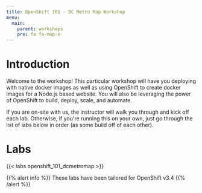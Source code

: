 ```yaml
---
title: OpenShift 101 - DC Metro Map Workshop
menu:
  main:
    parent: workshops
    pre: fa fa-map-o
---
```


# Introduction

Welcome to the workshop!  This particular workshop will have you deploying with native docker images as well as using OpenShift to create docker images for a Node.js based website.  You will also be leveraging the power of OpenShift to build, deploy, scale, and automate.

If you are on-site with us, the instructor will walk you through and kick off each lab.  Otherwise, if you're running this on your own, just go through the list of labs below in order (as some build off of each other).

# Labs

{{< labs openshift_101_dcmetromap >}}


{{% alert info %}}
These labs have been tailored for OpenShift v3.4
{{% /alert %}}
